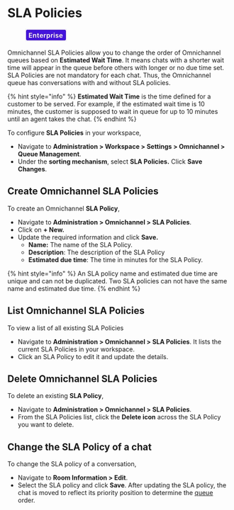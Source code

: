 # SLA Policies

<figure><img src="../../.gitbook/assets/2021-06-10_22-31-38 (3) (3) (3) (3) (3) (3) (3) (3) (3) (2) (3) (1) (1) (1) (1) (2) (1) (1) (1) (1) (1) (1).jpg" alt=""><figcaption></figcaption></figure>

Omnichannel SLA Policies allow you to change the order of Omnichannel queues based on **Estimated Wait Time**. It means chats with a shorter wait time will appear in the queue before others with longer or no due time set. SLA Policies are not mandatory for each chat. Thus, the Omnichannel queue has conversations with and without SLA policies.

{% hint style="info" %}
**Estimated Wait Time** is the time defined for a customer to be served. For example, if the estimated wait time is 10 minutes, the customer is supposed to wait in queue for up to 10 minutes until an agent takes the chat.
{% endhint %}

To configure **SLA Policies** in your workspace,

* Navigate to **Administration > Workspace > Settings > Omnichannel > Queue Management**.
* Under the **sorting mechanism**, select **SLA Policies.** Click **Save Changes**.

## Create Omnichannel SLA Policies

To create an Omnichannel **SLA Policy**,

* Navigate to **Administration > Omnichannel > SLA Policies**.
* Click on **+ New.**
* Update the required information and click **Save.**
  * **Name:** The name of the SLA Policy.
  * **Description**: The description of the SLA Policy
  * **Estimated due time**: The time in minutes for the SLA Policy.

{% hint style="info" %}
An SLA policy name and estimated due time are unique and can not be duplicated. Two SLA policies can not have the same name and estimated due time.
{% endhint %}

## List Omnichannel SLA Policies

To view a list of all existing SLA Policies

* Navigate to **Administration > Omnichannel > SLA Policies**. It lists the current SLA Policies in your workspace.
* Click an SLA Policy to edit it and update the details.

## Delete Omnichannel SLA Policies

To delete an existing **SLA Policy**,

* Navigate to **Administration > Omnichannel > SLA Policies**.
* From the SLA Policies list, click the **Delete icon** across the SLA Policy you want to delete.

## Change the SLA Policy of a chat

To change the SLA policy of a conversation,

* Navigate to **Room Information > Edit**.
* Select the SLA policy and click **Save**. After updating the SLA policy, the chat is moved to reflect its priority position to determine the [queue](../omnichannel-agents-guides/omnichannel-queue.md) order.
